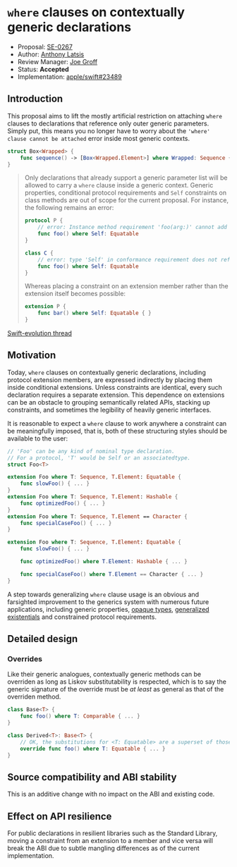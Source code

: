 # `where` clauses on contextually generic declarations

* Proposal: [SE-0267](0267-where-on-contextually-generic.md)
* Author: [Anthony Latsis](https://github.com/AnthonyLatsis)
* Review Manager: [Joe Groff](https://github.com/jckarter)
* Status: **Accepted**
* Implementation: [apple/swift#23489](https://github.com/apple/swift/pull/23489)

## Introduction

This proposal aims to lift the mostly artificial restriction on attaching `where` clauses to declarations that reference only outer generic parameters. Simply put, this means you no longer have to worry about the `'where' clause cannot be attached` error inside most generic contexts.

```swift
struct Box<Wrapped> {
    func sequence() -> [Box<Wrapped.Element>] where Wrapped: Sequence { ... }
}

```

> Only declarations that already support a generic parameter list will be allowed to carry a `where` clause inside a generic 
> context. Generic properties, conditional protocol requirements and `Self` constraints on class methods are out of scope for the current proposal.
> For instance, the following remains an error:
> ```swift
> protocol P {
>     // error: Instance method requirement 'foo(arg:)' cannot add constraint 'Self: Equatable' on 'Self'
>     func foo() where Self: Equatable  
> }
>
> class C {
>     // error: type 'Self' in conformance requirement does not refer to a generic parameter or associated type
>     func foo() where Self: Equatable  
> }
> ```
> Whereas placing a constraint on an extension member rather than the extension itself becomes possible:
> ```swift
> extension P {
>     func bar() where Self: Equatable { }
> }
> ```

[Swift-evolution thread](https://forums.swift.org/t/where-clauses-on-contextually-generic-declaractions/22449)

## Motivation

Today, `where` clauses on contextually generic declarations, including protocol extension members, are expressed indirectly by placing them inside conditional extensions. Unless constraints are identical, every such declaration requires a separate extension.
This dependence on extensions can be an obstacle to grouping semantically related APIs, stacking up constraints, and sometimes the legibility of heavily generic interfaces. 

It is reasonable to expect a `where` clause to work anywhere a constraint can be meaningfully imposed, that is, both of these structuring styles should be available to the user:

```swift
// 'Foo' can be any kind of nominal type declaration.
// For a protocol, 'T' would be Self or an associatedtype.
struct Foo<T>  

extension Foo where T: Sequence, T.Element: Equatable {
    func slowFoo() { ... }
}
extension Foo where T: Sequence, T.Element: Hashable {
    func optimizedFoo() { ... }
}
extension Foo where T: Sequence, T.Element == Character {
    func specialCaseFoo() { ... }
}

extension Foo where T: Sequence, T.Element: Equatable {
    func slowFoo() { ... }

    func optimizedFoo() where T.Element: Hashable { ... }

    func specialCaseFoo() where T.Element == Character { ... }
}
```
A step towards generalizing `where` clause usage is an obvious and farsighted improvement to the generics
system with numerous future applications, including generic properties, [opaque types](https://github.com/apple/swift-evolution/blob/master/proposals/0244-opaque-result-types.md), [generalized
existentials](https://github.com/apple/swift/blob/master/docs/GenericsManifesto.md#generalized-existentials) and constrained protocol requirements. 

## Detailed design
### Overrides

Like their generic analogues, contextually generic methods can be overriden as long as Liskov substitutability is respected, which is to say the generic signature of the override must be *at least* as general as that of the overriden method. 

```swift 
class Base<T> {
    func foo() where T: Comparable { ... }
}

class Derived<T>: Base<T> {
    // OK, the substitutions for <T: Equatable> are a superset of those for <T: Comparable>
    override func foo() where T: Equatable { ... } 
}
```

## Source compatibility and ABI stability

This is an additive change with no impact on the ABI and existing code.

## Effect on API resilience

For public declarations in resilient libraries such as the Standard Library, moving a constraint from an extension to a member and vice versa will break the ABI due to subtle mangling differences as of the current implementation.

